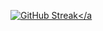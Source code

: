 <a  href="https://git.io/streak-stats"><img src="https://github-readme-streak-stats.herokuapp.com?user=ripon4521&theme=hacker" alt="GitHub Streak" /></a

